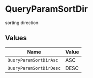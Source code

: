 # QueryParamSortDir

sorting direction


## Values

| Name                    | Value                   |
| ----------------------- | ----------------------- |
| `QueryParamSortDirAsc`  | ASC                     |
| `QueryParamSortDirDesc` | DESC                    |